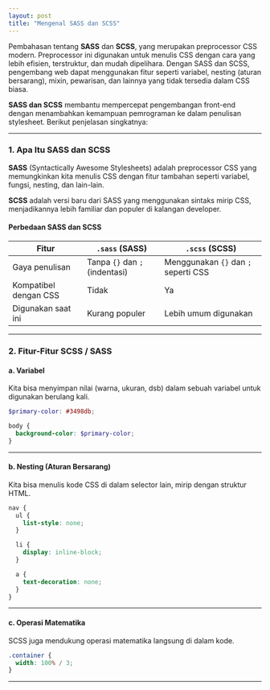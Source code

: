 ```yaml
---
layout: post
title: "Mengenal SASS dan SCSS"
---
```


Pembahasan tentang **SASS** dan **SCSS**, yang merupakan preprocessor CSS modern. Preprocessor ini digunakan untuk menulis CSS dengan cara yang lebih efisien, terstruktur, dan mudah dipelihara. Dengan SASS dan SCSS, pengembang web dapat menggunakan fitur seperti variabel, nesting (aturan bersarang), mixin, pewarisan, dan lainnya yang tidak tersedia dalam CSS biasa.


**SASS dan SCSS** membantu mempercepat pengembangan front-end dengan menambahkan kemampuan pemrograman ke dalam penulisan stylesheet. Berikut penjelasan singkatnya:

---

### **1. Apa Itu SASS dan SCSS**

**SASS** (Syntactically Awesome Stylesheets) adalah preprocessor CSS yang memungkinkan kita menulis CSS dengan fitur tambahan seperti variabel, fungsi, nesting, dan lain-lain.

**SCSS** adalah versi baru dari SASS yang menggunakan sintaks mirip CSS, menjadikannya lebih familiar dan populer di kalangan developer.

#### Perbedaan SASS dan SCSS

| Fitur                 | `.sass` (SASS)                     | `.scss` (SCSS)                    |
|----------------------|------------------------------------|-----------------------------------|
| Gaya penulisan       | Tanpa `{}` dan `;` (indentasi)     | Menggunakan `{}` dan `;` seperti CSS |
| Kompatibel dengan CSS| Tidak                              | Ya                                |
| Digunakan saat ini   | Kurang populer                     | Lebih umum digunakan              |


---

### **2. Fitur-Fitur SCSS / SASS**

#### a. **Variabel**

Kita bisa menyimpan nilai (warna, ukuran, dsb) dalam sebuah variabel untuk digunakan berulang kali.

```scss
$primary-color: #3498db;

body {
  background-color: $primary-color;
}

```

---

#### b. **Nesting (Aturan Bersarang)**
Kita bisa menulis kode CSS di dalam selector lain, mirip dengan struktur HTML.

```scss
nav {
  ul {
    list-style: none;
  }

  li {
    display: inline-block;
  }

  a {
    text-decoration: none;
  }
}
```
---

#### c. **Operasi Matematika**
SCSS juga mendukung operasi matematika langsung di dalam kode.

```scss
.container {
  width: 100% / 3;
}
```

---